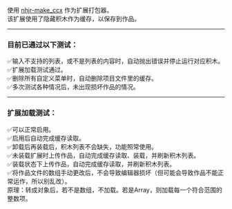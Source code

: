 使用 [nhjr-make_ccx](https://github.com/NanHaiJuRuo/nhjr-make_ccx) 作为扩展打包器。  
该扩展使用了隐藏积木作为缓存，以保存到作品。
***

### 目前已通过以下测试：  
[]()
✅输入不支持的列表，或不是列表的内容时，自动抛出错误并停止运行对应积木。  
✅扩展加载测试通过。  
✅删除所有自定义菜单时，自动删除项目文件里的缓存。  
✅多次测试各种情况后，未出现损坏作品的情况。  

***
### 扩展加载测试：
[]()
✅可以正常启用。  
✅启用后自动完成缓存读取。  
✅卸载后再装载后，积木列表不会缺失，功能照常使用。  
✅未装载扩展时上传作品，自动完成缓存读取、装载，并刷新积木列表。  
✅装载状态下上传作品，自动完成缓存读取，并刷新积木列表。  
✅将作品文件的数组手动更改后，不会导致编辑器损坏（但可能会导致作品不能正常运作，所以别乱改）。  
[]()    原理：转成对象后，若不是数组，不加载。若是Array，则加载每一个符合范围的整数项。
